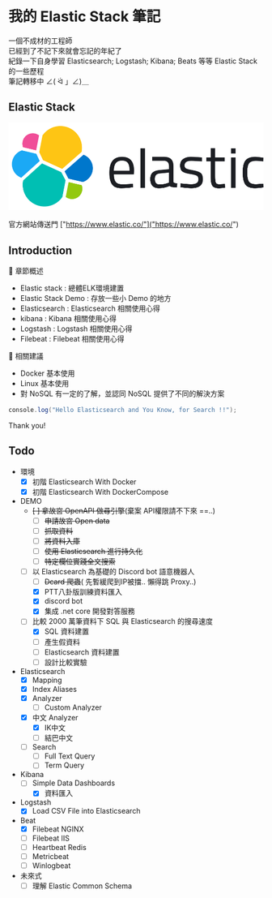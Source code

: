 # 我的 Elastic Stack 筆記

一個不成材的工程師  
已經到了不記下來就會忘記的年紀了  
紀錄一下自身學習 Elasticsearch; Logstash; Kibana; Beats 等等 Elastic Stack 的一些歷程  
筆記轉移中 ∠( ᐛ 」∠)＿

## Elastic Stack

![elasticsearch_host](./.vuepress/public/elastic-logo.svg)

官方網站傳送門 ["https://www.elastic.co/"]("https://www.elastic.co/")

## Introduction

:blue_book: 章節概述

* Elastic stack : 總體ELK環境建置
* Elastic Stack Demo : 存放一些小 Demo 的地方
* Elasticsearch : Elasticsearch 相關使用心得
* kibana : Kibana 相關使用心得
* Logstash : Logstash 相關使用心得
* Filebeat : Filebeat 相關使用心得

:wrench: 相關建議

* Docker 基本使用
* Linux 基本使用
* 對 NoSQL 有一定的了解，並認同 NoSQL 提供了不同的解決方案

```C#
console.log("Hello Elasticsearch and You Know, for Search !!");
```

Thank you!

## Todo

* 環境
  - [X] 初階 Elasticsearch With Docker
  - [X] 初階 Elasticsearch With DockerCompose
* DEMO
  - ~~[ ] 拿故宮 OpenAPI 做尋引擎~~(棄案 API權限請不下來 ==..)
    - [ ] ~~申請故宮 Open data~~
    - [ ] ~~抓取資料~~
    - [ ] ~~將資料入庫~~
    - [ ] ~~使用 Elasticsearch 進行持久化~~
    - [ ] ~~特定欄位實踐全文搜索~~
  - [ ] 以 Elasticsearch 為基礎的 Discord bot 語意機器人
    - [ ] ~~Dcard 爬蟲~~( 先暫緩爬到IP被擋.. 懶得跳 Proxy..)
    - [X] PTT八卦版訓練資料匯入
    - [X] discord bot
    - [X] 集成 .net core 開發對答服務
  - [ ] 比較 2000 萬筆資料下 SQL 與 Elasticsearch 的搜尋速度
    - [X]  SQL 資料建置
      - [ ] 產生假資料
    - [ ]  Elasticsearch 資料建置
    - [ ]  設計比較實驗
* Elasticsearch
  - [X] Mapping
  - [X] Index Aliases
  - [X] Analyzer
    - [ ] Custom Analyzer
  - [X] 中文 Analyzer
    - [X] IK中文
    - [ ] 結巴中文
  - [ ] Search
    - [ ] Full Text Query
    - [ ] Term Query
* Kibana
  - [ ] Simple Data Dashboards
    - [X] 資料匯入
* Logstash
  - [X] Load CSV File into Elasticsearch
* Beat
  - [X] Filebeat NGINX
  - [ ] Filebeat IIS
  - [ ] Heartbeat Redis
  - [ ] Metricbeat
  - [ ] Winlogbeat
* 未來式
  - [ ] 理解 Elastic Common Schema

